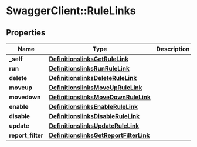 # SwaggerClient::RuleLinks

## Properties
Name | Type | Description | Notes
------------ | ------------- | ------------- | -------------
**_self** | [**DefinitionslinksGetRuleLink**](DefinitionslinksGetRuleLink.md) |  | [optional] 
**run** | [**DefinitionslinksRunRuleLink**](DefinitionslinksRunRuleLink.md) |  | [optional] 
**delete** | [**DefinitionslinksDeleteRuleLink**](DefinitionslinksDeleteRuleLink.md) |  | [optional] 
**moveup** | [**DefinitionslinksMoveUpRuleLink**](DefinitionslinksMoveUpRuleLink.md) |  | [optional] 
**movedown** | [**DefinitionslinksMoveDownRuleLink**](DefinitionslinksMoveDownRuleLink.md) |  | [optional] 
**enable** | [**DefinitionslinksEnableRuleLink**](DefinitionslinksEnableRuleLink.md) |  | [optional] 
**disable** | [**DefinitionslinksDisableRuleLink**](DefinitionslinksDisableRuleLink.md) |  | [optional] 
**update** | [**DefinitionslinksUpdateRuleLink**](DefinitionslinksUpdateRuleLink.md) |  | [optional] 
**report_filter** | [**DefinitionslinksGetReportFilterLink**](DefinitionslinksGetReportFilterLink.md) |  | [optional] 


